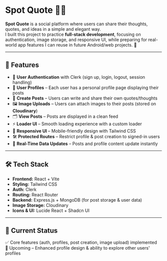 # Spot Quote 📝✨

**Spot Quote** is a social platform where users can share their thoughts, quotes, and ideas in a simple and elegant way.  
I built this project to practice **full-stack development**, focusing on authentication, image storage, and responsive UI, while preparing for real-world app features I can reuse in future Android/web projects. 🚀  

---

## 🚀 Features

- 🔑 **User Authentication** with Clerk (sign up, login, logout, session handling)  
- 👤 **User Profiles** – Each user has a personal profile page displaying their posts  
- 📝 **Create Posts** – Users can write and share their own quotes/thoughts  
- 🖼️ **Image Uploads** – Users can attach images to their posts (stored on **Cloudinary**)  
- 🗂️ **View Posts** – Posts are displayed in a clean feed  
- ⚡ **Loader UI** – Smooth loading experience with a custom loader  
- 🎨 **Responsive UI** – Mobile-friendly design with Tailwind CSS  
- 🛠️ **Protected Routes** – Restrict profile & post creation to signed-in users  
- 🔄 **Real-Time Data Updates** – Posts and profile content update instantly  

---

## 🛠️ Tech Stack

- **Frontend:** React + Vite  
- **Styling:** Tailwind CSS  
- **Auth:** Clerk  
- **Routing:** React Router  
- **Backend:** Express.js + MongoDB (for post storage & user data)  
- **Image Storage:** Cloudinary  
- **Icons & UI:** Lucide React + Shadcn UI  

---

## 📌 Current Status

✅ Core features (auth, profiles, post creation, image upload) implemented  
🚧 Upcoming – Enhanced profile design & ability to explore other users' profiles
